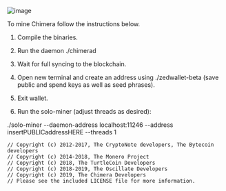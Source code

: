 ![image](https://chimera-project.github.io/chimera-website/assets/images/logo-with-dna.svg)



To mine Chimera follow the instructions below.

1) Compile the binaries.

2) Run the daemon ./chimerad 

3) Wait for full syncing to the blockchain.

4) Open new terminal and create an address using ./zedwallet-beta (save public and spend keys as well as seed phrases).

5) Exit wallet.

6) Run the solo-miner (adjust threads as desired):

  ./solo-miner --daemon-address localhost:11246 --address insertPUBLICaddressHERE --threads 1



```
// Copyright (c) 2012-2017, The CryptoNote developers, The Bytecoin developers
// Copyright (c) 2014-2018, The Monero Project
// Copyright (c) 2018, The TurtleCoin Developers
// Copyright (c) 2018-2019, The Oscillate Developers
// Copyright (c) 2019, The Chimera Developers
// Please see the included LICENSE file for more information.
```
